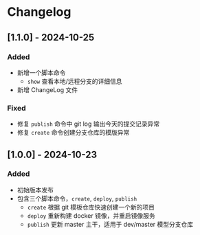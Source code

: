 # Changelog

## [1.1.0] - 2024-10-25
### Added
- 新增一个脚本命令
  - `show` 查看本地/远程分支的详细信息
- 新增 ChangeLog 文件

### Fixed
- 修复 `publish` 命令中 git log 输出今天的提交记录异常
- 修复 `create` 命令创建分支仓库的模版异常

## [1.0.0] - 2024-10-23
### Added
- 初始版本发布
- 包含三个脚本命令，`create`, `deploy`, `publish`
  - `create` 根据 git 模板仓库快速创建一个新的项目
  - `deploy` 重新构建 docker 镜像，并重启镜像服务
  - `publish` 更新 master 主干，适用于 dev/master 模型分支仓库